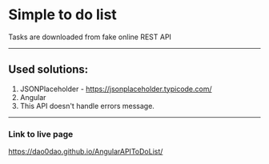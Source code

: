 # Simple to do list

Tasks are downloaded from fake online REST API

-------

## Used solutions:
1. JSONPlaceholder - https://jsonplaceholder.typicode.com/
2. Angular 
3. This API doesn't handle errors message.

-------
### Link to live page
https://dao0dao.github.io/AngularAPIToDoList/

